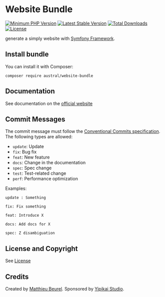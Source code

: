 # Website Bundle

[![Minimum PHP Version](https://img.shields.io/badge/php-%3E%3D%207.4-8892BF.svg)](https://php.net/)
[![Latest Stable Version](https://img.shields.io/packagist/v/austral/website-bundle.svg)](https://packagist.org/packages/austral/website-bundle)
[![Total Downloads](https://poser.pugx.org/austral/website-bundle/downloads.svg)](https://packagist.org/packages/austral/website-bundle)
[![License](https://poser.pugx.org/austral/website-bundle/license.svg)](https://packagist.org/packages/austral/website-bundle)

generate a simply website with [Symfony Framework](https://symfony.com).

## Install bundle

You can install it with Composer:

```
composer require austral/website-bundle
```

## Documentation
See documentation on the [official website](https://austral.dev/en/bundles/website-bundle)

## Commit Messages

The commit message must follow the [Conventional Commits specification](https://www.conventionalcommits.org/).
The following types are allowed:

* `update`: Update
* `fix`: Bug fix
* `feat`: New feature
* `docs`: Change in the documentation
* `spec`: Spec change
* `test`: Test-related change
* `perf`: Performance optimization

Examples:

    update : Something

    fix: Fix something

    feat: Introduce X

    docs: Add docs for X

    spec: Z disambiguation

## License and Copyright
See [License](https://austral.dev/en/license)

## Credits
Created by [Matthieu Beurel](https://www.mbeurel.com). Sponsored by [Yipikai Studio](https://yipikai.studio).